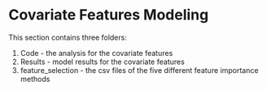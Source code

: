 # Covariate Features Modeling

This section contains three folders:

  1. Code - the analysis for the covariate features
  2. Results - model results for the covariate features
  3. feature_selection - the csv files of the five different feature importance methods
